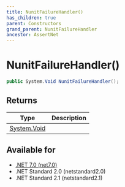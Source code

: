 ```yaml
---
title: NunitFailureHandler()
has_children: true
parent: Constructors
grand_parent: NunitFailureHandler
ancestor: AssertNet
---
```

# NunitFailureHandler()

```csharp
public System.Void NunitFailureHandler();
```

## Returns
|Type|Description|
|-|-|
|[System.Void](https://learn.microsoft.com/en-us/dotnet/api/system.void)||

## Available for
- [.NET 7.0 (net7.0)](https://versionsof.net/core/7.0/)
- .NET Standard 2.0 (netstandard2.0)
- .NET Standard 2.1 (netstandard2.1)
